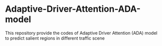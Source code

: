 # Adaptive-Driver-Attention-ADA-model
This repository provide the codes of Adaptive Driver Attention (ADA) model to predict salient regions in different traffic scene
